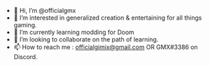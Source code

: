 - 👋 Hi, I’m @officialgmx
- 👀 I’m interested in generalized creation  & entertaining for all things gaming.
- 🌱 I’m currently learning modding for Doom
- 💞️ I’m looking to collaborate on the path of learning.
- 📫 How to reach me : officialgimix@gmail.com OR GMX#3386 on Discord.

<!---
officialgmx/officialgmx is a ✨ special ✨ repository because its `README.md` (this file) appears on your GitHub profile.
You can click the Preview link to take a look at your changes.
--->
